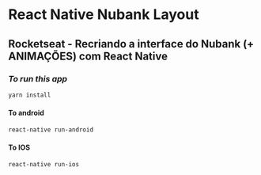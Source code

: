 # React Native Nubank Layout
## Rocketseat - Recriando a interface do Nubank (+ ANIMAÇÕES) com React Native

### *To run this app*
````bash
yarn install
````

#### To android
````bash
react-native run-android
````

#### To IOS
````bash
react-native run-ios
````


